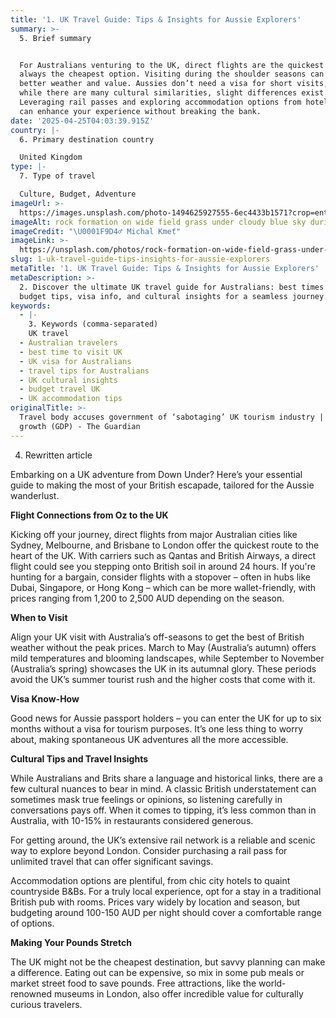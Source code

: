 ```yaml
---
title: '1. UK Travel Guide: Tips & Insights for Aussie Explorers'
summary: >-
  5. Brief summary


  For Australians venturing to the UK, direct flights are the quickest but not
  always the cheapest option. Visiting during the shoulder seasons can offer
  better weather and value. Aussies don’t need a visa for short visits, and
  while there are many cultural similarities, slight differences exist.
  Leveraging rail passes and exploring accommodation options from hotels to B&Bs
  can enhance your experience without breaking the bank.
date: '2025-04-25T04:03:39.915Z'
country: |-
  6. Primary destination country

  United Kingdom
type: |-
  7. Type of travel

  Culture, Budget, Adventure
imageUrl: >-
  https://images.unsplash.com/photo-1494625927555-6ec4433b1571?crop=entropy&cs=tinysrgb&fit=max&fm=jpg&ixid=M3w3Mzk5OTB8MHwxfHNlYXJjaHwxfHw2LiUyMFByaW1hcnklMjBkZXN0aW5hdGlvbiUyMGNvdW50cnklMEElMEFVbml0ZWQlMjBLaW5nZG9tJTIwNy4lMjBUeXBlJTIwb2YlMjB0cmF2ZWwlMEElMEFDdWx0dXJlJTJDJTIwQnVkZ2V0JTJDJTIwQWR2ZW50dXJlJTIwdHJhdmVsJTIwbGFuZHNjYXBlfGVufDB8MHx8fDE3NDU1NTM4MTl8MA&ixlib=rb-4.0.3&q=80&w=1080
imageAlt: rock formation on wide field grass under cloudy blue sky during daytime
imageCredit: "\U0001F9D4‍♂️ Michal Kmeť"
imageLink: >-
  https://unsplash.com/photos/rock-formation-on-wide-field-grass-under-cloudy-blue-sky-during-daytime-M9O6GRrEEDY
slug: 1-uk-travel-guide-tips-insights-for-aussie-explorers
metaTitle: '1. UK Travel Guide: Tips & Insights for Aussie Explorers'
metaDescription: >-
  2. Discover the ultimate UK travel guide for Australians: best times to visit,
  budget tips, visa info, and cultural insights for a seamless journey.
keywords:
  - |-
    3. Keywords (comma-separated)
    UK travel
  - Australian travelers
  - best time to visit UK
  - UK visa for Australians
  - travel tips for Australians
  - UK cultural insights
  - budget travel UK
  - UK accommodation tips
originalTitle: >-
  Travel body accuses government of ‘sabotaging’ UK tourism industry | Economic
  growth (GDP) - The Guardian
---
```

4. Rewritten article

Embarking on a UK adventure from Down Under? Here’s your essential guide to making the most of your British escapade, tailored for the Aussie wanderlust.

**Flight Connections from Oz to the UK**

Kicking off your journey, direct flights from major Australian cities like Sydney, Melbourne, and Brisbane to London offer the quickest route to the heart of the UK. With carriers such as Qantas and British Airways, a direct flight could see you stepping onto British soil in around 24 hours. If you're hunting for a bargain, consider flights with a stopover – often in hubs like Dubai, Singapore, or Hong Kong – which can be more wallet-friendly, with prices ranging from 1,200 to 2,500 AUD depending on the season.

**When to Visit**

Align your UK visit with Australia’s off-seasons to get the best of British weather without the peak prices. March to May (Australia’s autumn) offers mild temperatures and blooming landscapes, while September to November (Australia’s spring) showcases the UK in its autumnal glory. These periods avoid the UK’s summer tourist rush and the higher costs that come with it.

**Visa Know-How**

Good news for Aussie passport holders – you can enter the UK for up to six months without a visa for tourism purposes. It’s one less thing to worry about, making spontaneous UK adventures all the more accessible.

**Cultural Tips and Travel Insights**

While Australians and Brits share a language and historical links, there are a few cultural nuances to bear in mind. A classic British understatement can sometimes mask true feelings or opinions, so listening carefully in conversations pays off. When it comes to tipping, it’s less common than in Australia, with 10-15% in restaurants considered generous.

For getting around, the UK’s extensive rail network is a reliable and scenic way to explore beyond London. Consider purchasing a rail pass for unlimited travel that can offer significant savings. 

Accommodation options are plentiful, from chic city hotels to quaint countryside B&Bs. For a truly local experience, opt for a stay in a traditional British pub with rooms. Prices vary widely by location and season, but budgeting around 100-150 AUD per night should cover a comfortable range of options.

**Making Your Pounds Stretch**

The UK might not be the cheapest destination, but savvy planning can make a difference. Eating out can be expensive, so mix in some pub meals or market street food to save pounds. Free attractions, like the world-renowned museums in London, also offer incredible value for culturally curious travelers.
